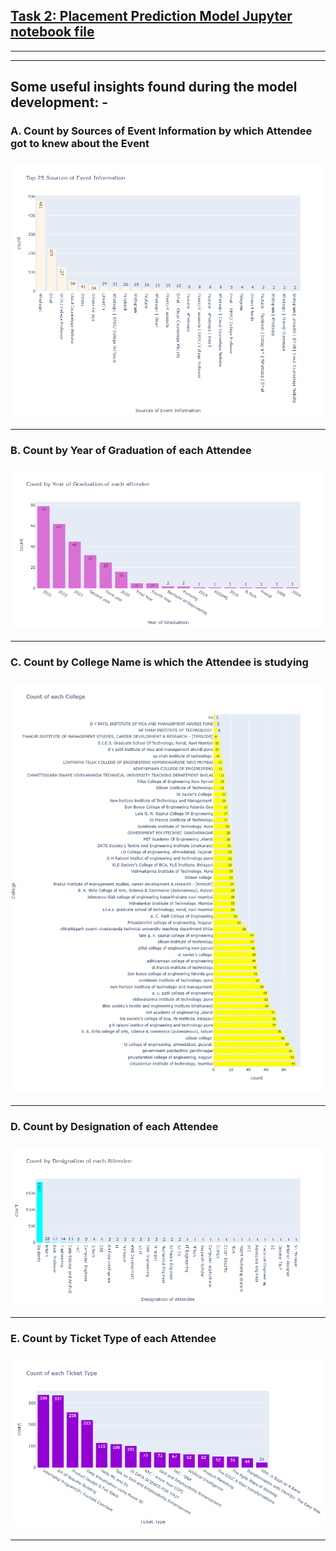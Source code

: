 ## [Task 2: Placement Prediction Model Jupyter notebook file](https://nbviewer.org/github/ADVAIT135/Cloud-Counselage-Pvt-Ltd-Machine-Learning-Internship/blob/748749c71c05ce3b4d74e30f79e8b12176778a2a/Task%202%3A%20Student%27s%20Placement%20Prediction%20Model/Cloud%20Counselage%20Pvt.%20Ltd.%20Machine%20Learning%20Intern%20Task%202%20-%20Placement%20Prediction%20Model%20.ipynb)

<hr>
<hr>


## Some useful insights found during the model development: -

###  A. Count by Sources of Event Information by which Attendee got to knew about the Event
### <img src = "https://github.com/ADVAIT135/Cloud-Counselage-Pvt-Ltd-Machine-Learning-Internship/blob/5bafa1ae0ef9d6282c2f6f506044fb1d68cfd91c/Task%202%3A%20Student's%20Placement%20Prediction%20Model/count%20by%20sources%20of%20event%20Information.png">
<hr>

### B. Count by Year of Graduation of each Attendee
### <img src = "https://github.com/ADVAIT135/Cloud-Counselage-Pvt-Ltd-Machine-Learning-Internship/blob/5bafa1ae0ef9d6282c2f6f506044fb1d68cfd91c/Task%202%3A%20Student's%20Placement%20Prediction%20Model/count%20by%20year%20of%20Graduation%20of%20each%20attendee.png">
<hr>

### C. Count by College Name is which the Attendee is studying
### <img src = "https://github.com/ADVAIT135/Cloud-Counselage-Pvt-Ltd-Machine-Learning-Internship/blob/5bafa1ae0ef9d6282c2f6f506044fb1d68cfd91c/Task%202%3A%20Student's%20Placement%20Prediction%20Model/count%20vs%20college%20.png">
<hr>

### D. Count by Designation of each Attendee 
### <img src = "https://github.com/ADVAIT135/Cloud-Counselage-Pvt-Ltd-Machine-Learning-Internship/blob/5bafa1ae0ef9d6282c2f6f506044fb1d68cfd91c/Task%202%3A%20Student's%20Placement%20Prediction%20Model/count%20vs%20designation%20of%20each%20attendee.png">
<hr>

### E. Count by Ticket Type of each Attendee
### <img src = "https://github.com/ADVAIT135/Cloud-Counselage-Pvt-Ltd-Machine-Learning-Internship/blob/5bafa1ae0ef9d6282c2f6f506044fb1d68cfd91c/Task%202%3A%20Student's%20Placement%20Prediction%20Model/count%20vs%20ticket_type.png">
<hr>


